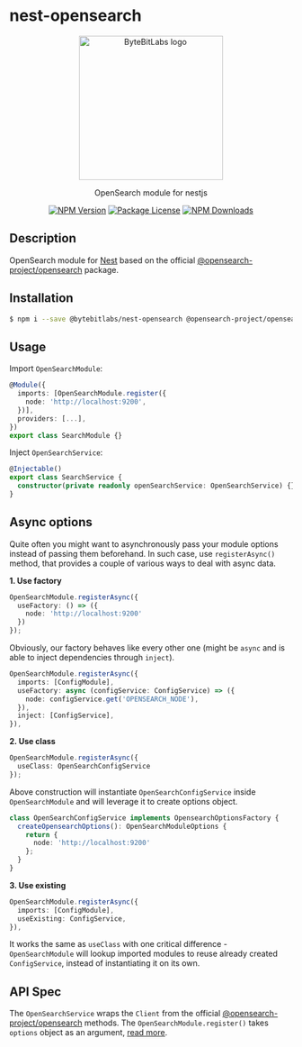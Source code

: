 # nest-opensearch

<p align="center">
  <a href="https://bytebitlabs.com/" target="_blank"><img src="https://gravatar.com/avatar/61c80d73dfe4c4231e77940cf80fd410?size=256" width="256" alt="ByteBitLabs logo" /></a>
</p>

<p align="center">OpenSearch module for nestjs</p>
    <p align="center">
<a href="https://www.npmjs.com/package/@bytebitlabs/nest-opensearch"><img src="https://img.shields.io/npm/v/@bytebitlabs/nest-opensearch" alt="NPM Version" /></a>
<a href="https://www.npmjs.com/package/@bytebitlabs/nest-opensearch"><img src="https://img.shields.io/npm/l/@bytebitlabs/nest-opensearch" alt="Package License" /></a>
<a href="https://www.npmjs.com/package/@bytebitlabs/nest-opensearch"><img src="https://img.shields.io/npm/dm/@bytebitlabs/nest-opensearch" alt="NPM Downloads" /></a>
</p>

## Description

OpenSearch module for [Nest](https://github.com/nestjs/nest) based on the official [@opensearch-project/opensearch](https://www.npmjs.com/package/@opensearch-project/opensearch) package.

## Installation

```bash
$ npm i --save @bytebitlabs/nest-opensearch @opensearch-project/opensearch
```

## Usage

Import `OpenSearchModule`:

```typescript
@Module({
  imports: [OpenSearchModule.register({
    node: 'http://localhost:9200',
  })],
  providers: [...],
})
export class SearchModule {}
```

Inject `OpenSearchService`:

```typescript
@Injectable()
export class SearchService {
  constructor(private readonly openSearchService: OpenSearchService) {}
}
```

## Async options

Quite often you might want to asynchronously pass your module options instead of passing them beforehand. In such case, use `registerAsync()` method, that provides a couple of various ways to deal with async data.

**1. Use factory**

```typescript
OpenSearchModule.registerAsync({
  useFactory: () => ({
    node: 'http://localhost:9200'
  })
});
```

Obviously, our factory behaves like every other one (might be `async` and is able to inject dependencies through `inject`).

```typescript
OpenSearchModule.registerAsync({
  imports: [ConfigModule],
  useFactory: async (configService: ConfigService) => ({
    node: configService.get('OPENSEARCH_NODE'),
  }),
  inject: [ConfigService],
}),
```

**2. Use class**

```typescript
OpenSearchModule.registerAsync({
  useClass: OpenSearchConfigService
});
```

Above construction will instantiate `OpenSearchConfigService` inside `OpenSearchModule` and will leverage it to create options object.

```typescript
class OpenSearchConfigService implements OpensearchOptionsFactory {
  createOpensearchOptions(): OpenSearchModuleOptions {
    return {
      node: 'http://localhost:9200'
    };
  }
}
```

**3. Use existing**

```typescript
OpenSearchModule.registerAsync({
  imports: [ConfigModule],
  useExisting: ConfigService,
}),
```

It works the same as `useClass` with one critical difference - `OpenSearchModule` will lookup imported modules to reuse already created `ConfigService`, instead of instantiating it on its own.

## API Spec

The `OpenSearchService` wraps the `Client` from the official [@opensearch-project/opensearch](https://www.npmjs.com/package/@opensearch-project/opensearch) methods. The `OpenSearchModule.register()` takes `options` object as an argument, [read more](https://opensearch.org/docs/latest/clients/javascript/index).
